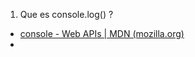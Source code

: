 1. Que es console.log() ?
- [console - Web APIs | MDN (mozilla.org)](https://developer.mozilla.org/en-US/docs/Web/API/console)
- 